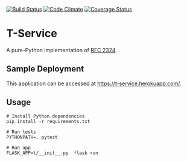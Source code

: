 [![Build Status](https://travis-ci.org/vincetse/t-service.svg?branch=main)](https://travis-ci.org/vincetse/t-service)
[![Code Climate](https://codeclimate.com/github/vincetse/t-service/badges/gpa.svg)](https://codeclimate.com/github/vincetse/t-service)
[![Coverage Status](https://coveralls.io/repos/github/vincetse/t-service/badge.svg?branch=main)](https://coveralls.io/github/vincetse/t-service?branch=main)

# T-Service

A pure-Python implementation of [RFC 2324](https://tools.ietf.org/html/rfc2324).

## Sample Deployment

This application can be accessed at https://t-service.herokuapp.com/.


## Usage

```
# Install Python dependencies
pip install -r requirements.txt

# Run tests
PYTHONPATH=. pytest

# Run app
FLASK_APP=t/__init__.py  flask run
```
